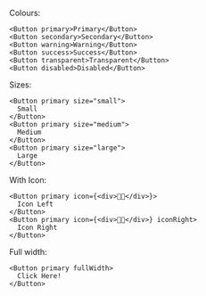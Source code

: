 Colours:

```tsx padded
<Button primary>Primary</Button>
<Button secondary>Secondary</Button>
<Button warning>Warning</Button>
<Button success>Success</Button>
<Button transparent>Transparent</Button>
<Button disabled>Disabled</Button>
```

Sizes:

```tsx padded
<Button primary size="small">
  Small
</Button>
<Button primary size="medium">
  Medium
</Button>
<Button primary size="large">
  Large
</Button>
```

With Icon:

```tsx padded
<Button primary icon={<div>✊🏾</div>}>
  Icon Left
</Button>
<Button primary icon={<div>✊🏾</div>} iconRight>
  Icon Right
</Button>
```

Full width:

```tsx padded
<Button primary fullWidth>
  Click Here!
</Button>
```
